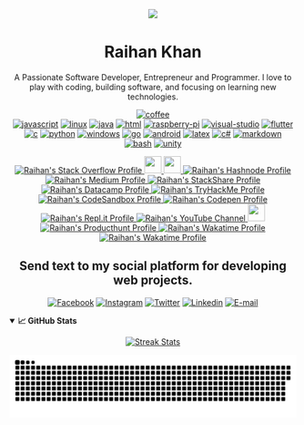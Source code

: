 <!-- Nothing weird to see here -->
<p align="center">
  <a href="https://readme.andyruwruw.com/api/now-playing?open">
    <!-- Music bars move to the beat and are colored based on the track's happiness, danceability and energy! -->
    <img src="https://readme.andyruwruw.com/api/now-playing">
  </a>
</p>






















<div align="center">                                  
  <h1 align="center">Raihan Khan</h1>  
  A Passionate Software Developer, Entrepreneur and
Programmer. I love to play with coding, building software, and focusing on
learning new technologies.


  
       
[![coffee][coffee-shield]][coffee-url]   
[![javascript][javascript-shield]][javascript-url] 
[![linux][linux-shield]][linux-url]
[![java][java-shield]][java-url]
[![html][html-shield]][html-url]
[![raspberry-pi][raspberry-shield]][raspberry-url]
[![visual-studio][vs-shield]][vs-url]
[![flutter][flutter-shield]][flutter-url]  
[![c][c-shield]][c-url]
[![python][python-shield]][python-url]
[![windows][windows-shield]][windows-url]
[![go][go-shield]][go-url]
[![android][android-shield]][android-url] 
[![latex][latex-shield]][latex-url]
[![c#][c#-shield]][c#-url]
[![markdown][md-shield]][md-url]
[![bash][bash-shield]][bash-url]
[![unity][unity-shield]][unity-url]
   
</div>
 
<p align="center">
  <a href="https://stackoverflow.com/users/15167899/raihan-khan">
    <img src="https://www.vectorlogo.zone/logos/stackoverflow/stackoverflow-icon.svg" alt="Raihan's Stack Overflow Profile" height="30" width="30">
  </a>
  
  <a href="https://www.codewars.com/users/k-raihan">
    <img
    src="https://camo.githubusercontent.com/c6341567c3ede1b4ee0935509a378c482153026f/687474703a2f2f7777772e736f66746c61622e6e7475612e67722f7e6e69636b69652f696d616765732f6c6f676f2f636f6465776172732e706e67"
    height="30" alRaihan's Codewars Profile" width="30" />
  </a>

  <a href="https://dev.to/k-raihan" style="display: inline;">
    <img
    src="https://lh3.googleusercontent.com/mmiuKzIq5YPFyjrfFsiNqeGuJY-Rp6wVvE8kus6vuunOnqInN16GTCCUX1937vEbKw"
    height="30" alRaihan's DEV Profile" width="30" />
  </a>

  <a href="https://hashnode.com/@k-raihan">
    <img
      src="https://cdn.hashnode.com/res/hashnode/image/upload/v1592752137870/scHk9tTaA.png?auto=compress"
      alt="Raihan's Hashnode Profile"
      height="30"
      width="30"
    />
  </a>

  <a href="https://medium.com/@k-raihan">
    <img
      src="https://www.vectorlogo.zone/logos/medium/medium-tile.svg"
      alt="Raihan's Medium Profile"
      height="30"
      width="30"
    />
  </a>

  <a href="https://stackshare.io/k-raihan">
    <img
      src="https://cdn.worldvectorlogo.com/logos/stackshare.svg"
      alt="Raihan's StackShare Profile"
      height="30"
      width="30"
    />
  </a>
  <a href="https://www.datacamp.com/profile/k-raihan">
    <img
      src="https://www.svgrepo.com/show/349332/datacamp.svg"
      alt="Raihan's Datacamp Profile"
      height="30"
      width="30"
    />
  </a>
  <a href="https://tryhackme.com/p/k-raihan">
    <img
      src="https://tryhackme.com/img/favicon.png"
      alt="Raihan's TryHackMe Profile"
      height="30"
      width="30"
    />
  </a>
  <a href="https://codesandbox.io/u/k-raihan">
    <img
      src="https://www.saashub.com/images/app/service_logos/9/ae995212f366/large.png?1528180811"
      alt="Raihan's CodeSandbox Profile"
      height="30"
      width="30"
    />
  </a>
  <a href="https://codepen.io/k-raihan">
    <img
      src="https://www.vectorlogo.zone/logos/codepen/codepen-tile.svg"
      alt="Raihan's Codepen Profile"
      height="30"
      width="30"
    />
  </a>
  <a href="https://replit.com/@k-raihan">
    <img
      src="https://www.vectorlogo.zone/logos/replit/replit-icon.svg"
      alt="Raihan's Repl.it Profile"
      height="30"
      width="30"
    />
  </a>
  <a href="https://www.youtube.com/c/k-raihan">
    <img
      src="https://www.vectorlogo.zone/logos/youtube/youtube-icon.svg"
      alt="Raihan's YouTube Channel"
      height="30"
      width="30"
    />
  </a>
  <a href="https://www.showwcase.com/k-raihan">
    <img
    src="https://ph-files.imgix.net/d1a35e06-ec86-4a7c-b0f0-b12684ce53c6.png?auto=format"
    alRaihan's Showwcase Profile" height="30" width="30" />
  </a>
  <a href="https://www.producthunt.com/@k-raihan">
    <img
      src="https://www.vectorlogo.zone/logos/producthunt/producthunt-icon.svg"
      alt="Raihan's Producthunt Profile"
      height="30"
      width="30"
    />
  </a>
  <a href="https://wakatime.com/@k-raihan">
    <img
      src="https://raw.githubusercontent.com/uiwjs/file-icons/e384633d31ef07cceee07346fbada0aade402e46/icon/wakatime.svg"
      alt="Raihan's Wakatime Profile"
      height="30"
      width="30"
    />
  </a>
  <a href="https://app.daily.dev/k-raihan">
    <img
      src="https://daily-now-res.cloudinary.com/image/upload/v1614088267/landing/Daily.dev_logo.png"
      alt="Raihan's Wakatime Profile"
      height="30"
      width="30"
    />
  </a>

<div align="center">
                  <h2 align="center">Send text to my social platform for developing web projects.</h2>
                  
[![Facebook](https://img.shields.io/badge/Facebook-1877F2?style=for-the-badge&logo=facebook&logoColor=white)](https://www.facebook.com/Raih9K/)
[![Instagram](https://img.shields.io/badge/Instagram-E4405F?style=for-the-badge&logo=instagram&logoColor=white)](https://www.instagram.com/k._.raihan/)
[![Twitter](https://img.shields.io/badge/Twitter-1DA1F2?style=for-the-badge&logo=twitter&logoColor=white)](https://twitter.com/k_raihan/)
[![Linkedin](https://img.shields.io/badge/LinkedIn-0077B5?style=for-the-badge&logo=linkedin&logoColor=white)](https://www.linkedin.com/in/k-raihan/)
[![E-mail](https://img.shields.io/badge/Gmail-D14836?style=for-the-badge&logo=gmail&logoColor=white)](mail:isteyaq.raihan@gmail.com)
<br />

</div>

<details open="">
  <summary><b>📈 GitHub Stats</b></summary>
  <p align="center">
    <a href="https://github.com/k-raihan/"><img alt="Streak Stats" src="https://github-readme-streak-stats.herokuapp.com/?user=k-raihan&theme=light" width=30%/></a>
 
   <a href="https://github.com/mikyll/mikyll"><img alt="Snake animation" src="https://github.com/mikyll/mikyll/blob/output/github-contribution-grid-snake.svg"/></a>
  </p>
</details>


<!-- OS -->
[linux-shield]: https://img.shields.io/badge/Linux-FCC624?style=flat-square&logo=linux&logoColor=black
[linux-url]: https://www.linux.org/
[debian-shield]: https://img.shields.io/badge/Debian-A81D33?style=flat-square&logo=debian&logoColor=white
[debian-url]: https://www.debian.org/
[android-shield]: https://img.shields.io/badge/Android-3DDC84?style=flat-square&logo=android&logoColor=white
[android-url]: https://www.android.com/
[windows-shield]: https://img.shields.io/badge/Windows-0078D6?style=flat-square&logo=windows&logoColor=white
[windows-url]: https://www.youtube.com/watch?v=zjedLeVGcfE&t=11s
<!-- programming languages -->
[java-shield]: https://img.shields.io/badge/Java-ED8B00?style=flat-square&logo=java&logoColor=white
[java-url]: https://www.java.com
[c-shield]: https://img.shields.io/badge/C-00599C?style=flat-square&logo=c&logoColor=white
[c-url]: http://www.open-std.org/jtc1/sc22/wg14/
[bash-shield]: https://img.shields.io/badge/Bash_Script-353535?style=flat-square&logo=gnu-bash&logoColor=white
[bash-url]: https://www.gnu.org/software/bash/
[javascript-shield]: https://img.shields.io/badge/JavaScript-FFDD00?style=flat-square&logo=javascript&logoColor=black
[javascript-url]: https://www.javascript.com/
[python-shield]: https://img.shields.io/badge/Python-3670A0?style=flat-square&logo=python&logoColor=ffdd54
[python-url]: https://www.python.org/
[go-shield]: https://img.shields.io/badge/Go-00ADD8.svg?style=flat-square&logo=go&logoColor=white
[go-url]: https://go.dev/
[c#-shield]: https://img.shields.io/badge/C%23-%23239120.svg?style=flat-square&logo=c-sharp&logoColor=white
[c#-url]: https://docs.microsoft.com/en-us/dotnet/csharp/
[ada-shield]:
[ada-url]: 
<!-- markdown languages -->
[html-shield]: https://img.shields.io/badge/HTML5-E34F26?style=flat-square&logo=html5&logoColor=white
[html-url]: https://www.html.it/
[latex-shield]: https://img.shields.io/badge/LaTeX-47A141?style=flat-square&logo=LaTeX&logoColor=white
[latex-url]: https://www.latex-project.org/
[css-shield]: https://img.shields.io/badge/CSS3-1572B6?style=flat-square&logo=css3&logoColor=white
[css-url]: https://www.w3schools.com/css/
[md-shield]: https://img.shields.io/badge/Markdown-575757.svg?style=flat-square&logo=markdown&logoColor=white
[md-url]: https://www.markdownguide.org/
<!-- Engine & IDE -->
[unity-shield]: https://img.shields.io/badge/Unity-000000?style=flat-square&logo=unity&logoColor=white
[unity-url]: https://unity.com/
[eclipse-shield]: https://img.shields.io/badge/-Eclipse-333333?style=flat-square&logo=eclipse-ide&logoColor=white
[eclipse-url]: https://www.eclipse.org/
[vs-shield]: https://img.shields.io/badge/Visual_Studio-5C2D91?style=flat-square&logo=visual%20studio&logoColor=white
[vs-url]: https://visualstudio.microsoft.com/
[sublime-shield]: https://img.shields.io/badge/Sublime_Text-%23575757.svg?&style=flat-square&logo=sublime-text&logoColor=important
[sublime-url]: https://www.sublimetext.com/
<!-- Frameworks & Libraries -->
[flutter-shield]: https://img.shields.io/badge/Flutter-%2302569B.svg?style=flat-square&logo=Flutter&logoColor=white
[flutter-url]: https://flutter.dev/
<!-- Social Networks -->
[linkedin-shield]: https://img.shields.io/badge/LinkedIn-0077B5?style=flat-square&logo=linkedin&logoColor=white
[linkedin-url]: https://www.linkedin.com/in/michele-righi/?locale=en_US
<!-- Others -->
[raspberry-shield]: https://img.shields.io/badge/-RaspberryPi-C51A4A?style=flat-square&logo=Raspberry-Pi
[raspberry-url]: https://www.raspberrypi.org/

[coffee-shield]: https://img.shields.io/badge/Buy_Me_A_Coffee-F7DF1E?style=flat-square&logo=buy-me-a-coffee&logoColor=black
[coffee-url]: https://www.buymeacoffee.com/KhanRaihan
